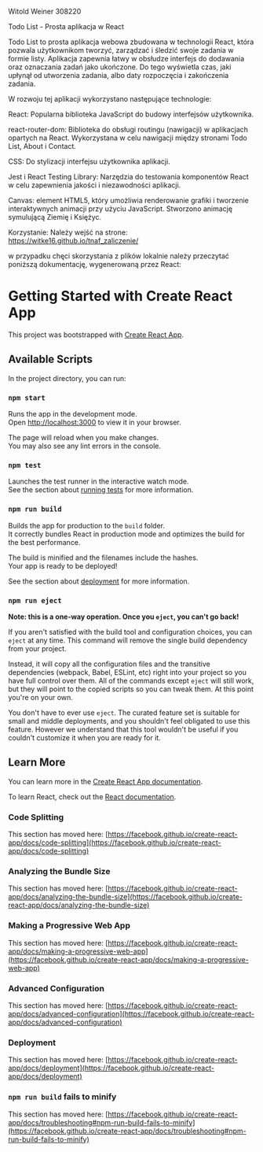 Witold Weiner 308220


Todo List - Prosta aplikacja w React

Todo List to prosta aplikacja webowa zbudowana w technologii React, która pozwala użytkownikom tworzyć, zarządzać i śledzić swoje zadania w formie listy. Aplikacja zapewnia łatwy w obsłudze interfejs do dodawania  oraz oznaczania zadań jako ukończone. Do tego wyświetla czas, jaki upłynął od utworzenia zadania, albo daty rozpoczęcia i zakończenia zadania. 



W rozwoju tej aplikacji wykorzystano następujące technologie:

React: Popularna biblioteka JavaScript do budowy interfejsów użytkownika.

react-router-dom: Biblioteka do obsługi routingu (nawigacji) w aplikacjach opartych na React. Wykorzystana w celu nawigacji między stronami Todo List, About i Contact.

CSS: Do stylizacji interfejsu użytkownika aplikacji.

Jest i React Testing Library: Narzędzia do testowania komponentów React w celu zapewnienia jakości i niezawodności aplikacji.

Canvas: element HTML5, który umożliwia renderowanie grafiki i tworzenie interaktywnych animacji przy użyciu JavaScript. Stworzono animację symulującą Ziemię i Księżyc.

Korzystanie: 
Należy wejść na strone: https://witke16.github.io/tnaf_zaliczenie/

w przypadku chęci skorzystania z plików lokalnie należy przeczytać poniższą dokumentację, wygenerowaną przez React:





# Getting Started with Create React App

This project was bootstrapped with [Create React App](https://github.com/facebook/create-react-app).

## Available Scripts

In the project directory, you can run:

### `npm start`

Runs the app in the development mode.\
Open [http://localhost:3000](http://localhost:3000) to view it in your browser.

The page will reload when you make changes.\
You may also see any lint errors in the console.

### `npm test`

Launches the test runner in the interactive watch mode.\
See the section about [running tests](https://facebook.github.io/create-react-app/docs/running-tests) for more information.

### `npm run build`

Builds the app for production to the `build` folder.\
It correctly bundles React in production mode and optimizes the build for the best performance.

The build is minified and the filenames include the hashes.\
Your app is ready to be deployed!

See the section about [deployment](https://facebook.github.io/create-react-app/docs/deployment) for more information.

### `npm run eject`

**Note: this is a one-way operation. Once you `eject`, you can't go back!**

If you aren't satisfied with the build tool and configuration choices, you can `eject` at any time. This command will remove the single build dependency from your project.

Instead, it will copy all the configuration files and the transitive dependencies (webpack, Babel, ESLint, etc) right into your project so you have full control over them. All of the commands except `eject` will still work, but they will point to the copied scripts so you can tweak them. At this point you're on your own.

You don't have to ever use `eject`. The curated feature set is suitable for small and middle deployments, and you shouldn't feel obligated to use this feature. However we understand that this tool wouldn't be useful if you couldn't customize it when you are ready for it.

## Learn More

You can learn more in the [Create React App documentation](https://facebook.github.io/create-react-app/docs/getting-started).

To learn React, check out the [React documentation](https://reactjs.org/).

### Code Splitting

This section has moved here: [https://facebook.github.io/create-react-app/docs/code-splitting](https://facebook.github.io/create-react-app/docs/code-splitting)

### Analyzing the Bundle Size

This section has moved here: [https://facebook.github.io/create-react-app/docs/analyzing-the-bundle-size](https://facebook.github.io/create-react-app/docs/analyzing-the-bundle-size)

### Making a Progressive Web App

This section has moved here: [https://facebook.github.io/create-react-app/docs/making-a-progressive-web-app](https://facebook.github.io/create-react-app/docs/making-a-progressive-web-app)

### Advanced Configuration

This section has moved here: [https://facebook.github.io/create-react-app/docs/advanced-configuration](https://facebook.github.io/create-react-app/docs/advanced-configuration)

### Deployment

This section has moved here: [https://facebook.github.io/create-react-app/docs/deployment](https://facebook.github.io/create-react-app/docs/deployment)

### `npm run build` fails to minify

This section has moved here: [https://facebook.github.io/create-react-app/docs/troubleshooting#npm-run-build-fails-to-minify](https://facebook.github.io/create-react-app/docs/troubleshooting#npm-run-build-fails-to-minify)

